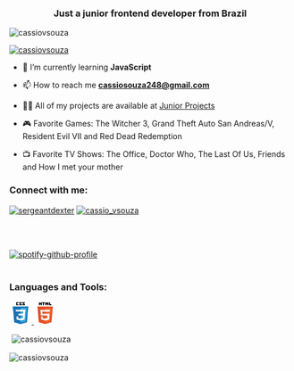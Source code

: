 <h3 align="center">Just a junior frontend developer from Brazil</h3>

<p align="left"> <img src="https://komarev.com/ghpvc/?username=cassiovsouza&label=Profile%20views&color=0e75b6&style=flat" alt="cassiovsouza" /> </p>

<p align="left"> <a href="https://github.com/ryo-ma/github-profile-trophy"><img src="https://github-profile-trophy.vercel.app/?username=cassiovsouza" alt="cassiovsouza" /></a> </p>

- 🌱 I’m currently learning **JavaScript**

- 📫 How to reach me **cassiosouza248@gmail.com**

- 👨‍💻 All of my projects are available at [Junior Projects](https://github.com/CassioVSouza/Junior-Projects)

- 🎮 Favorite Games: The Witcher 3, Grand Theft Auto San Andreas/V, Resident Evil VII and Red Dead Redemption

- 📺 Favorite TV Shows: The Office, Doctor Who, The Last Of Us, Friends and How I met your mother

<h3 align="left">Connect with me:</h3>
<p align="left">
<a href="https://twitter.com/sergeantdexter" target="blank"><img align="center" src="https://raw.githubusercontent.com/rahuldkjain/github-profile-readme-generator/master/src/images/icons/Social/twitter.svg" alt="sergeantdexter" height="30" width="40" /></a>
<a href="https://instagram.com/cassio_vsouza" target="blank"><img align="center" src="https://raw.githubusercontent.com/rahuldkjain/github-profile-readme-generator/master/src/images/icons/Social/instagram.svg" alt="cassio_vsouza" height="30" width="40" /></a></a>
</p><br><br>

[![spotify-github-profile](https://spotify-github-profile.vercel.app/api/view?uid=p4cvnfr1lyd5s0f7f8lnhtev2&cover_image=true&theme=default&show_offline=false&background_color=121212&interchange=true)](https://spotify-github-profile.vercel.app/api/view?uid=p4cvnfr1lyd5s0f7f8lnhtev2&redirect=true)<br><br>

<h3 align="left">Languages and Tools:</h3>
<p align="left"> <a href="https://www.w3schools.com/css/" target="_blank" rel="noreferrer"> <img src="https://raw.githubusercontent.com/devicons/devicon/master/icons/css3/css3-original-wordmark.svg" alt="css3" width="40" height="40"/> </a> <a href="https://www.w3.org/html/" target="_blank" rel="noreferrer"> <img src="https://raw.githubusercontent.com/devicons/devicon/master/icons/html5/html5-original-wordmark.svg" alt="html5" width="40" height="40"/> </a> </p>

<p>&nbsp;<img align="center" src="https://github-readme-stats.vercel.app/api?username=cassiovsouza&show_icons=true&locale=en" alt="cassiovsouza" /></p>

<p><img align="center" src="https://github-readme-streak-stats.herokuapp.com/?user=cassiovsouza&" alt="cassiovsouza" /></p>
